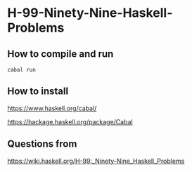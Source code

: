 # H-99-Ninety-Nine-Haskell-Problems

## How to compile and run
```
cabal run
```

## How to install
https://www.haskell.org/cabal/

https://hackage.haskell.org/package/Cabal

## Questions from

https://wiki.haskell.org/H-99:_Ninety-Nine_Haskell_Problems
